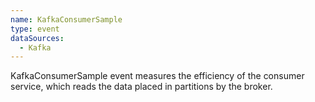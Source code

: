 ```yaml
---
name: KafkaConsumerSample
type: event
dataSources:
  - Kafka
---
```


KafkaConsumerSample event measures the efficiency of the consumer service, which reads the data placed in partitions by the broker.